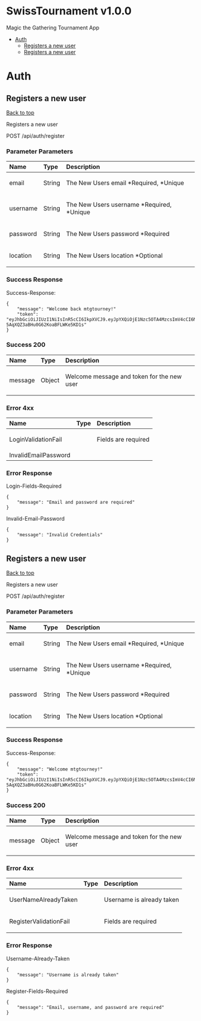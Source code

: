 <a name="top"></a>
# SwissTournament v1.0.0

Magic the Gathering Tournament App

- [Auth](#auth)
  - [Registers a new user](#registers-a-new-user)
  - [Registers a new user](#registers-a-new-user)
  


# Auth

## Registers a new user
[Back to top](#top)

<p>Registers a new user</p>

  POST /api/auth/register





### Parameter Parameters

| Name     | Type       | Description                           |
|:---------|:-----------|:--------------------------------------|
| email | String | <p>The New Users email *Required, *Unique</p>|
| username | String | <p>The New Users username *Required, *Unique</p>|
| password | String | <p>The New Users password *Required</p>|
| location | String | <p>The New Users location *Optional</p>|

### Success Response

Success-Response:

```
{
    "message": "Welcome back mtgtourney!"
    "token": "eyJhbGciOiJIUzI1NiIsInR5cCI6IkpXVCJ9.eyJpYXQiOjE1Nzc5OTA4MzcsImV4cCI6MTU3ODA3NzIzN30.hF8BpMjHGwbAK-5AqXQZ3aBHu0G62KoaBFLWKe5KD1s"
}
```

### Success 200

| Name     | Type       | Description                           |
|:---------|:-----------|:--------------------------------------|
| message | Object | <p>Welcome message and token for the new user</p>|


### Error 4xx

| Name     | Type       | Description                           |
|:---------|:-----------|:--------------------------------------|
| LoginValidationFail |  | <p>Fields are required</p>|
| InvalidEmailPassword |  | |


### Error Response

Login-Fields-Required

```
{
    "message": "Email and password are required"
}
```
Invalid-Email-Password

```
{
    "message": "Invalid Credentials"
}
```
## Registers a new user
[Back to top](#top)

<p>Registers a new user</p>

  POST /api/auth/register





### Parameter Parameters

| Name     | Type       | Description                           |
|:---------|:-----------|:--------------------------------------|
| email | String | <p>The New Users email *Required, *Unique</p>|
| username | String | <p>The New Users username *Required, *Unique</p>|
| password | String | <p>The New Users password *Required</p>|
| location | String | <p>The New Users location *Optional</p>|

### Success Response

Success-Response:

```
{
    "message": "Welcome mtgtourney!"
    "token": "eyJhbGciOiJIUzI1NiIsInR5cCI6IkpXVCJ9.eyJpYXQiOjE1Nzc5OTA4MzcsImV4cCI6MTU3ODA3NzIzN30.hF8BpMjHGwbAK-5AqXQZ3aBHu0G62KoaBFLWKe5KD1s"
}
```

### Success 200

| Name     | Type       | Description                           |
|:---------|:-----------|:--------------------------------------|
| message | Object | <p>Welcome message and token for the new user</p>|


### Error 4xx

| Name     | Type       | Description                           |
|:---------|:-----------|:--------------------------------------|
| UserNameAlreadyTaken |  | <p>Username is already taken</p>|
| RegisterValidationFail |  | <p>Fields are required</p>|


### Error Response

Username-Already-Taken

```
{
    "message": "Username is already taken"
}
```
Register-Fields-Required

```
{
    "message": "Email, username, and password are required"
}
```
